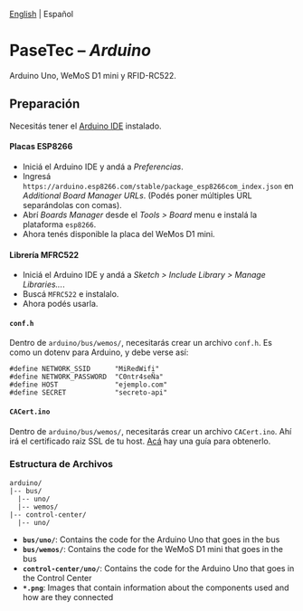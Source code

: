 [English](README.md) | Español

# PaseTec – _Arduino_

Arduino Uno, WeMoS D1 mini y RFID-RC522.

## Preparación

Necesitás tener el [Arduino IDE](https://www.arduino.cc/en/main/software) instalado.

#### Placas ESP8266

- Iniciá el Arduino IDE y andá a _Preferencias_.
- Ingresá `https://arduino.esp8266.com/stable/package_esp8266com_index.json` en _Additional Board Manager URLs_. (Podés poner múltiples URL separándolas con comas).
- Abrí _Boards Manager_ desde el _Tools > Board_ menu e instalá la plataforma `esp8266`.
- Ahora tenés disponible la placa del WeMos D1 mini.

#### Librería MFRC522

- Iniciá el Arduino IDE y andá a _Sketch > Include Library > Manage Libraries..._.
- Buscá `MFRC522` e instalalo.
- Ahora podés usarla.

#### `conf.h`

Dentro de `arduino/bus/wemos/`, necesitarás crear un archivo `conf.h`. Es como un dotenv para Arduino, y debe verse así:

```c++11
#define NETWORK_SSID      "MiRedWifi"
#define NETWORK_PASSWORD  "C0ntr4seÑa"
#define HOST              "ejemplo.com"
#define SECRET            "secreto-api"
```

#### `CACert.ino`

Dentro de `arduino/bus/wemos/`, necesitarás crear un archivo `CACert.ino`. Ahí irá el certificado raiz SSL de tu host. [Acá](GET_CACERT.es.md) hay una guía para obtenerlo.

### Estructura de Archivos

```
arduino/
|-- bus/
  |-- uno/
  |-- wemos/
|-- control-center/
  |-- uno/
```

- **`bus/uno/`**: Contains the code for the Arduino Uno that goes in the bus
- **`bus/wemos/`**: Contains the code for the WeMoS D1 mini that goes in the bus
- **`control-center/uno/`**: Contains the code for the Arduino Uno that goes in the Control Center
- **`*.png`**: Images that contain information about the components used and how are they connected
